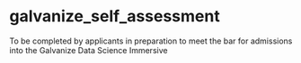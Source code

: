 # galvanize_self_assessment
To be completed by applicants in preparation to meet the bar for admissions into the Galvanize Data Science Immersive
